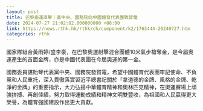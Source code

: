 ```yaml
---
layout: post
title: 巴黎奧運直擊｜黨中央、國務院向中國體育代表團致賀電
date: 2024-07-27 21:02:02.000000000 +08:00
link: https://news.rthk.hk/rthk/ch/component/k2/1763444-20240727.htm
categories: rthk
---
```


國家隊組合黃雨婷/盛李豪，在巴黎奧運射擊混合團體10米氣步槍奪金，是今屆奧運產生的首面金牌，亦是中國代表團在今屆奧運的第一金。

國務委員諶貽琴代表黨中央、國務院發賀電，希望中國體育代表團牢記使命、不負黨和人民重托，深入貫徹落實習近平總書記關於「拿道德的金牌、風格的金牌、乾淨的金牌」的重要指示，大力弘揚中華體育精神和奧林匹克精神，在奧運賽場上頑強拼搏、再創佳績，努力取得運動成績和精神文明雙豐收，為祖國和人民贏得更大榮譽，為體育強國建設作出更大貢獻。
